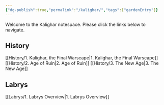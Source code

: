 ```yaml
---
{"dg-publish":true,"permalink":"/kalighar/","tags":["gardenEntry"]}
---
```



Welcome to the Kalighar notespace. Please click the links below to navigate.

## History
[[History/1. Kalighar, the Final Warscape\|1. Kalighar, the Final Warscape]]
[[History/2. Age of Ruin\|2. Age of Ruin]]
[[History/3. The New Age\|3. The New Age]]

## Labrys
[[Labrys/1. Labrys Overview\|1. Labrys Overview]]
